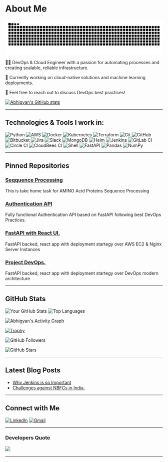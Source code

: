 # About Me

![GitHub Contribution Snake](https://github.com/abhigyan-709/snake-github/blob/main/output/github-contribution-grid-snake.svg)

👨‍💻 DevOps & Cloud Engineer with a passion for automating processes and creating scalable, reliable infrastructure.

🚀 Currently working on cloud-native solutions and machine learning deployments.

💬 Feel free to reach out to discuss DevOps best practices!

[![Abhigyan's GitHub stats](https://github-readme-stats.vercel.app/api?username=abhigyan-709)](https://github.com/anuraghazra/github-readme-stats)

---

## Technologies & Tools I work in:

![Python](https://img.shields.io/badge/Python-3776AB?style=for-the-badge&logo=python&logoColor=white)
![AWS](https://img.shields.io/badge/AWS-232F3E?style=for-the-badge&logo=amazonaws&logoColor=white)
![Docker](https://img.shields.io/badge/Docker-2496ED?style=for-the-badge&logo=docker&logoColor=white)
![Kubernetes](https://img.shields.io/badge/Kubernetes-326CE5?style=for-the-badge&logo=kubernetes&logoColor=white)
![Terraform](https://img.shields.io/badge/Terraform-7B42BC?style=for-the-badge&logo=terraform&logoColor=white)
![Git](https://img.shields.io/badge/Git-F05032?style=for-the-badge&logo=git&logoColor=white)
![GitHub](https://img.shields.io/badge/GitHub-181717?style=for-the-badge&logo=github&logoColor=white)
![Bitbucket](https://img.shields.io/badge/Bitbucket-0052CC?style=for-the-badge&logo=bitbucket&logoColor=white)
![Jira](https://img.shields.io/badge/Jira-0052CC?style=for-the-badge&logo=jira&logoColor=white)
![Slack](https://img.shields.io/badge/Slack-4A154B?style=for-the-badge&logo=slack&logoColor=white)
![MongoDB](https://img.shields.io/badge/MongoDB-47A248?style=for-the-badge&logo=mongodb&logoColor=white)
![Helm](https://img.shields.io/badge/Helm-0F4C75?style=for-the-badge&logo=helm&logoColor=white)
![Jenkins](https://img.shields.io/badge/Jenkins-D24939?style=for-the-badge&logo=jenkins&logoColor=white)
![GitLab CI](https://img.shields.io/badge/GitLab_CI-FCA121?style=for-the-badge&logo=gitlab&logoColor=white)
![Circle CI](https://img.shields.io/badge/CircleCI-343434?style=for-the-badge&logo=circleci&logoColor=white)
![CloudBees CI](https://img.shields.io/badge/CloudBees_CI-00AEEF?style=for-the-badge&logo=cloudbees&logoColor=white)
![Shell](https://img.shields.io/badge/Shell-4EAA25?style=for-the-badge&logo=gnu-bash&logoColor=white)
![FastAPI](https://img.shields.io/badge/FastAPI-009688?style=for-the-badge&logo=fastapi&logoColor=white)
![Pandas](https://img.shields.io/badge/Pandas-150458?style=for-the-badge&logo=pandas&logoColor=white)
![NumPy](https://img.shields.io/badge/NumPy-013243?style=for-the-badge&logo=numpy&logoColor=white)

---

## Pinned Repositories

### [Seqquence Processing](https://github.com/abhigyan-709/sequence-processing)
This is take home task for AMINO Acid Proteins Sequence Processing

### [Authentication API](https://github.com/abhigyan-709/authentication_project)
Fully functional Authentication API based on FastAPI following best DevOps Practices.

### [FastAPI with React UI.](https://github.com/abhigyan-709/fastapi_projects)
FastAPI backed, react app with deployment startegy over AWS EC2 & Nginx Server Instances

### [Project DevOps.](https://github.com/abhigyan-709/project_devops)
FastAPI backed, react app with deployment startegy over DevOps modern architecture

---

## GitHub Stats

![Your GitHub Stats](https://github-readme-stats.vercel.app/api?username=abhigyan-709&show_icons=true&theme=radical) ![Top Languages](https://github-readme-stats.vercel.app/api/top-langs/?username=abhigyan-709&layout=compact&theme=radical)

[![Abhigyan's Activity Graph](https://github-readme-activity-graph.vercel.app/graph?username=abhigyan-709&theme=radical)](https://github.com/abhigyan-709)

[![Trophy](https://github-profile-trophy.vercel.app/?username=abhigyan-709&theme=radical)](https://github.com/ryo-ma/github-profile-trophy)

![GitHub Followers](https://img.shields.io/github/followers/abhigyan-709?label=Followers&style=social)

![GitHub Stars](https://img.shields.io/github/stars/abhigyan-709?label=Stars&style=social)


---

## Latest Blog Posts

- [Why Jenkins is so Important](https://www.linkedin.com/posts/abhigyan709_jenkins-jenkinscicd-devops-activity-7195521522755657730-L5IJ?utm_source=share&utm_medium=member_desktop)
- [Challenges against NBFCs in India.](https://www.linkedin.com/feed/update/urn:li:activity:7069219029592285184/)

---

## Connect with Me

[![LinkedIn](https://img.shields.io/badge/LinkedIn-0077B5?style=for-the-badge&logo=linkedin&logoColor=white)](https://www.linkedin.com/in/abhigyan709/)
[![Gmail](https://img.shields.io/badge/Gmail-D14836?style=for-the-badge&logo=gmail&logoColor=white)](mailto:abhigyan709@gmail.com)

---

### Developers Quote
![](https://quotes-github-readme.vercel.app/api?type=horizontal&theme=radical)

---

